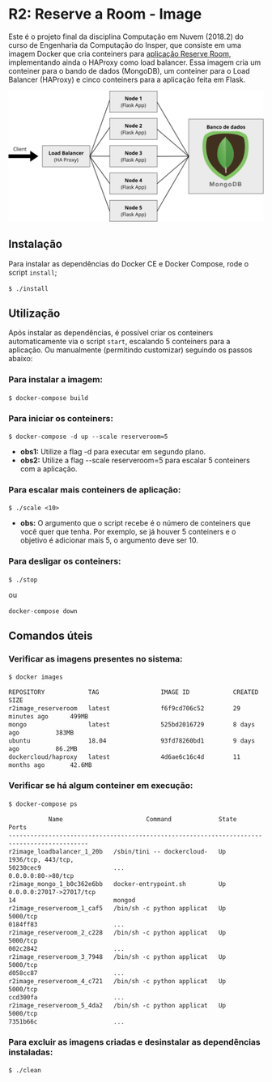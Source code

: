 # R2: Reserve a Room - Image

Este é o projeto final da disciplina Computação em Nuvem (2018.2) do curso de Engenharia da Computação do Insper, que consiste em uma imagem Docker que cria conteiners para [aplicação Reserve Room](https://github.com/martimfj/R2App), implementando ainda o HAProxy como load balancer. Essa imagem cria um conteiner para o bando de dados (MongoDB), um conteiner para o Load Balancer (HAProxy) e cinco conteiners para a aplicação feita em Flask.

![Diagrama](diagrama.png)

## Instalação
Para instalar as dependências do Docker CE e Docker Compose, rode o script `install`;

```$ ./install```

## Utilização
Após instalar as dependências, é possível criar os conteiners automaticamente via o script `start`, escalando 5 conteiners para a aplicação. Ou manualmente (permitindo customizar) seguindo os passos abaixo:

### Para instalar a imagem:
```$ docker-compose build```

### Para iniciar os conteiners:
```$ docker-compose -d up --scale reserveroom=5```
* **obs1:** Utilize a flag -d para executar em segundo plano.
* **obs2:** Utilize a flag --scale reserveroom=5 para escalar 5 conteiners com a aplicação. 

### Para escalar mais conteiners de aplicação:
```$ ./scale <10>``` 
* **obs:** O argumento que o script recebe é o número de conteiners que você quer que tenha. Por exemplo, se já houver 5 conteiners e o objetivo é adicionar mais 5, o argumento deve ser 10.

### Para desligar os conteiners:
```$ ./stop``` 

ou

``` docker-compose down ```

## Comandos úteis
### Verificar as imagens presentes no sistema:
```$ docker images```
```
REPOSITORY            TAG                 IMAGE ID            CREATED             SIZE
r2image_reserveroom   latest              f6f9cd706c52        29 minutes ago      499MB
mongo                 latest              525bd2016729        8 days ago          383MB
ubuntu                18.04               93fd78260bd1        9 days ago          86.2MB
dockercloud/haproxy   latest              4d6ae6c16c4d        11 months ago       42.6MB
```

### Verificar se há algum conteiner em execução:
```$ docker-compose ps```
```
           Name                       Command             State             Ports           
--------------------------------------------------------------------------------------------
r2image_loadbalancer_1_20b   /sbin/tini -- dockercloud-   Up      1936/tcp, 443/tcp,        
50230cec9                    ...                                  0.0.0.0:80->80/tcp        
r2image_mongo_1_b0c362e6bb   docker-entrypoint.sh         Up      0.0.0.0:27017->27017/tcp  
14                           mongod                                                         
r2image_reserveroom_1_caf5   /bin/sh -c python applicat   Up      5000/tcp                  
0184ff83                     ...                                                            
r2image_reserveroom_2_c228   /bin/sh -c python applicat   Up      5000/tcp                  
002c2842                     ...                                                            
r2image_reserveroom_3_7948   /bin/sh -c python applicat   Up      5000/tcp                  
d058cc87                     ...                                                            
r2image_reserveroom_4_c721   /bin/sh -c python applicat   Up      5000/tcp                  
ccd300fa                     ...                                                            
r2image_reserveroom_5_4da2   /bin/sh -c python applicat   Up      5000/tcp                  
7351b66c                     ...                                        
```

### Para excluir as imagens criadas e desinstalar as dependências instaladas:
```$ ./clean```